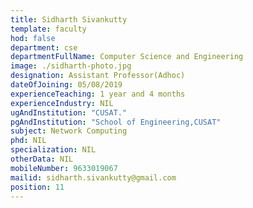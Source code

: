 ```yaml
---
title: Sidharth Sivankutty
template: faculty
hod: false
department: cse
departmentFullName: Computer Science and Engineering
image: ./sidharth-photo.jpg
designation: Assistant Professor(Adhoc)
dateOfJoining: 05/08/2019
experienceTeaching: 1 year and 4 months
experienceIndustry: NIL
ugAndInstitution: "CUSAT."
pgAndInstitution: "School of Engineering,CUSAT"
subject: Network Computing
phd: NIL
specialization: NIL
otherData: NIL
mobileNumber: 9633019067
mailid: sidharth.sivankutty@gmail.com
position: 11
---
```


